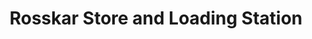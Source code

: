 ---
title: "Rosskar Store and Loading Station"
url: /imus/rosskar-store-and-loading-station/
shop: convenience
---